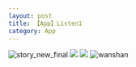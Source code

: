 ```yaml
---
layout: post
title: 【App】Listen1
category: App
---
```

![story_new_final](http://rzda7rj3c.hd-bkt.clouddn.com/img/story_new_final_0322.png)
![](http://rzdb2xp2h.hd-bkt.clouddn.com/img/app-220508-fragment-top.png)
![](http://rzdb2xp2h.hd-bkt.clouddn.com/img/app-220508-listen1.png)
![wanshan](http://rzda7rj3c.hd-bkt.clouddn.com/img/wanshan.png)
